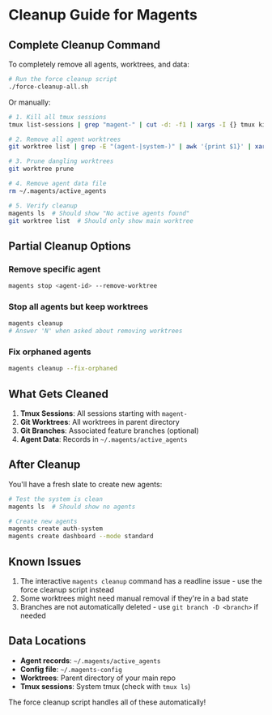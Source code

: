 # Cleanup Guide for Magents

## Complete Cleanup Command

To completely remove all agents, worktrees, and data:

```bash
# Run the force cleanup script
./force-cleanup-all.sh
```

Or manually:

```bash
# 1. Kill all tmux sessions
tmux list-sessions | grep "magent-" | cut -d: -f1 | xargs -I {} tmux kill-session -t {}

# 2. Remove all agent worktrees
git worktree list | grep -E "(agent-|system-)" | awk '{print $1}' | xargs -I {} git worktree remove {} --force

# 3. Prune dangling worktrees
git worktree prune

# 4. Remove agent data file
rm ~/.magents/active_agents

# 5. Verify cleanup
magents ls  # Should show "No active agents found"
git worktree list  # Should only show main worktree
```

## Partial Cleanup Options

### Remove specific agent
```bash
magents stop <agent-id> --remove-worktree
```

### Stop all agents but keep worktrees
```bash
magents cleanup
# Answer 'N' when asked about removing worktrees
```

### Fix orphaned agents
```bash
magents cleanup --fix-orphaned
```

## What Gets Cleaned

1. **Tmux Sessions**: All sessions starting with `magent-`
2. **Git Worktrees**: All worktrees in parent directory
3. **Git Branches**: Associated feature branches (optional)
4. **Agent Data**: Records in `~/.magents/active_agents`

## After Cleanup

You'll have a fresh slate to create new agents:

```bash
# Test the system is clean
magents ls  # Should show no agents

# Create new agents
magents create auth-system
magents create dashboard --mode standard
```

## Known Issues

1. The interactive `magents cleanup` command has a readline issue - use the force cleanup script instead
2. Some worktrees might need manual removal if they're in a bad state
3. Branches are not automatically deleted - use `git branch -D <branch>` if needed

## Data Locations

- **Agent records**: `~/.magents/active_agents`
- **Config file**: `~/.magents-config`
- **Worktrees**: Parent directory of your main repo
- **Tmux sessions**: System tmux (check with `tmux ls`)

The force cleanup script handles all of these automatically!